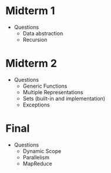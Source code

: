 Midterm 1
=========

* Questions
    * Data abstraction
    * Recursion

Midterm 2
=========

* Questions
    * Generic Functions
    * Multiple Representations
    * Sets (built-in and implementation)
    * Exceptions

Final
=====

* Questions
    * Dynamic Scope
    * Parallelism
    * MapReduce
